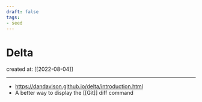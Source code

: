 ```yaml
---
draft: false
tags: 
- seed
---
```


# Delta

created at: [[2022-08-04]]

---

- https://dandavison.github.io/delta/introduction.html
- A better way to display the [[Git]] diff command
